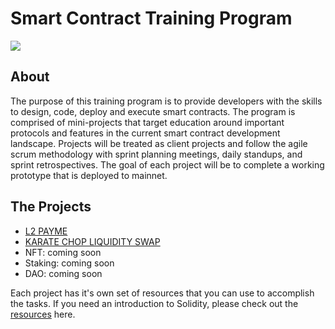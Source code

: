 # Smart Contract Training Program

![](https://cdn0.scrvt.com/b095ee27d37b3d7b6b150adba9ac6ec8/f26d1beab5befcf1/552c71112ecd/v/74af8527117d/archer-solidity-dev.jpg)

## About
The purpose of this training program is to provide developers with the skills to design, code, deploy and execute smart contracts. The program is comprised of mini-projects that target education around important protocols and features in the current smart contract development landscape. Projects will be treated as client projects and follow the agile scrum methodology with sprint planning meetings, daily standups, and sprint retrospectives. The goal of each project will be to complete a working prototype that is deployed to mainnet. 

## The Projects
* [L2 PAYME](projects/payme.md)
* [KARATE CHOP LIQUIDITY SWAP](projects/karate-chop.md)
* NFT: coming soon
* Staking: coming soon
* DAO: coming soon 

Each project has it's own set of resources that you can use to accomplish the tasks. If you need an introduction to Solidity, please check out the [resources](./resources.md) here. 